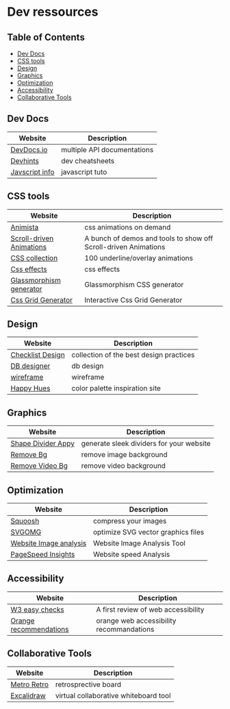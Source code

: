 # Dev ressources

## Table of Contents
- [Dev Docs](#dev-docs)
- [CSS tools](#css-tools)
- [Design](#design)
- [Graphics](#graphics)
- [Optimization](#optimization)
- [Accessibility](#accessibility)
- [Collaborative Tools](#collaborative-tools)


## Dev Docs
| Website | Description |
| ------- | ----------- |
| [DevDocs.io](https://devdocs.io/)  | multiple API documentations |
| [Devhints](https://devhints.io/)  | dev cheatsheets |
| [Javscript info](https://fr.javascript.info/)  | javascript tuto |

## CSS tools
| Website | Description |
| ------- | ----------- |
| [Animista](https://animista.net/)  | css animations on demand |
| [Scroll-driven Animations](https://scroll-driven-animations.style/)  | A bunch of demos and tools to show off Scroll-driven Animations |
| [CSS collection](https://dev.to/afif/100-underline-overlay-animation-the-ultimate-css-collection-4p40)  | 100 underline/overlay animations |
| [Css effects](https://emilkowalski.github.io/css-effects-snippets/)  | css effects |
| [Glassmorphism generator](https://glassmorphism.com/)  | Glassmorphism CSS generator |
| [Css Grid Generator](https://grid.layoutit.com/)  | Interactive Css Grid Generator |

## Design
| Website | Description |
| ------- | ----------- |
| [Checklist Design](https://www.checklist.design/)  | collection of the best design practices |
| [DB designer](https://app.dbdesigner.net/)  | db design | 
| [wireframe](https://wireframe.cc/)  | wireframe |
| [Happy Hues](https://www.happyhues.co/)  | color palette inspiration site |

## Graphics
| Website | Description |
| ------- | ----------- |
| [Shape Divider Appy](https://www.shapedivider.app/)  | generate sleek dividers for your website |
| [Remove Bg](https://www.remove.bg/)  | remove image background |
| [Remove Video Bg](https://www.unscreen.com/)  | remove video background |

## Optimization
| Website | Description |
| ------- | ----------- |
| [Squoosh](https://squoosh.app/)  | compress your images |
| [SVGOMG](https://jakearchibald.github.io/svgomg/)  | optimize SVG vector graphics files |
| [Website Image analysis](https://webspeedtest.cloudinary.com/)  | Website Image Analysis Tool |
| [PageSpeed Insights](https://pagespeed.web.dev/)  | Website speed Analysis |

## Accessibility
| Website | Description |
| ------- | ----------- |
| [W3 easy checks](https://www.w3.org/WAI/test-evaluate/preliminary/)  | A first review of web accessibility |
| [Orange recommendations](https://a11y-guidelines.orange.com/fr/)  | orange web accessibility recommandations |


## Collaborative Tools
| Website | Description |
| ------- | ----------- |
| [Metro Retro](https://metroretro.io/)  | retrosprective board |
| [Excalidraw](https://excalidraw.com/)  | virtual collaborative whiteboard tool |
